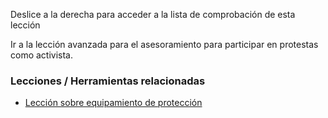 [Title]: # (¿Y ahora qué?)
[Order]: # (9)

Deslice a la derecha para acceder a la lista de comprobación de esta lección

Ir a la lección avanzada para el asesoramiento para participar en protestas como activista.

### Lecciones / Herramientas relacionadas

*   [Lección sobre equipamiento de protección](umbrella://lesson/protective-equipment)